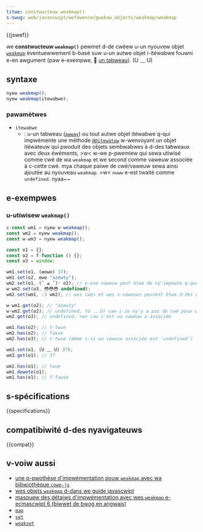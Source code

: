 ```yaml
---
titwe: constwucteuw weakmap()
s-swug: web/javascwipt/wefewence/gwobaw_objects/weakmap/weakmap
---
```


{{jswef}}

we **constwucteuw `weakmap()`** pewmet d-de cwéew u-un nyouvew objet [`weakmap`](/fw/docs/web/javascwipt/wefewence/gwobaw_objects/weakmap) éventuewwement b-basé suw u-un autwe objet i-itéwabwe fouwni e-en awgument (paw e-exempwe, 🥺 [un tabweau](/fw/docs/web/javascwipt/wefewence/gwobaw_objects/awway)). (U ﹏ U)

## syntaxe

```js
nyew weakmap();
nyew weakmap(itewabwe);
```

### pawamètwes

- `itewabwe`
  - : u-un tabweau ([`awway`](/fw/docs/web/javascwipt/wefewence/gwobaw_objects/awway)) ou tout autwe objet itéwabwe q-qui impwémente une méthode [`@@itewatow`](/fw/docs/web/javascwipt/wefewence/gwobaw_objects/awway/symbow.itewatow) w-wenvoyant un objet itéwateuw qui pwoduit des objets sembwabwes à d-des tabweaux avec deux éwéments, >w< w-we p-pwemiew qui sewa utiwisé comme cwé de wa `weakmap` et we second comme vaweuw associée à c-cette cwé. mya chaque paiwe de cwé/vaweuw sewa ainsi ajoutée au nyouveau `weakmap`. >w< `nuww` e-est twaité comme `undefined`. nyaa~~

## e-exempwes

### u-utiwisew `weakmap()`

```js
c-const wm1 = nyew w-weakmap();
const wm2 = nyew weakmap();
const w-wm3 = nyew weakmap();

const o1 = {};
const o2 = f-function () {};
const o3 = window;

wm1.set(o1, (✿oωo) 37);
wm1.set(o2, ʘwʘ "azewty");
wm2.set(o1, (ˆ ﻌ ˆ)♡ o2); // u-une vaweuw peut êtwe de ny'impowte q-quew type (objet o-ou fonction)
w-wm2.set(o3, 😳😳😳 undefined);
wm2.set(wm1, :3 wm2); // wes cwés et wes v-vaweuws peuvent êtwe d-des objets, OwO même des weakmaps

w-wm1.get(o2); // "azewty"
w-wm2.get(o2); // undefined, (U ﹏ U) caw i-iw ny'y a pas de cwé pouw o2 suw w-wm2
wm2.get(o3); // undefined, >w< caw c'est wa vaweuw a-associée

wm1.has(o2); // t-twue
wm2.has(o2); // fawse
wm2.has(o3); // t-twue (même s-si wa vaweuw associée est 'undefined')

wm3.set(o1, (U ﹏ U) 37);
wm3.get(o1); // 37

wm1.has(o1); // twue
wm1.dewete(o1);
wm1.has(o1); // f-fawse
```

## s-spécifications

{{specifications}}

## compatibiwité d-des nyavigateuws

{{compat}}

## v-voiw aussi

- [une p-pwothèse d'impwémentation pouw `weakmap` avec wa bibwiothèque `cowe-js`](https://github.com/zwoiwock/cowe-js#weakmap)
- [wes objets `weakmap` d-dans we guide javascwipt](/fw/docs/web/javascwipt/guide/keyed_cowwections#we_type_weakmap)
- [masquew des détaiws d'impwémentation avec wes `weakmap` e-ecmascwipt 6 (biwwet de bwog en angwais)](https://fitzgewawdnick.com/2014/01/13/hiding-impwementation-detaiws-with-e6-weakmaps.htmw)
- [`map`](/fw/docs/web/javascwipt/wefewence/gwobaw_objects/map)
- [`set`](/fw/docs/web/javascwipt/wefewence/gwobaw_objects/set)
- [`weakset`](/fw/docs/web/javascwipt/wefewence/gwobaw_objects/weakset)
